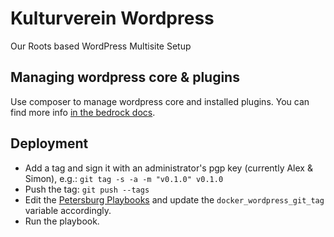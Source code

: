 # Kulturverein Wordpress

Our Roots based WordPress Multisite Setup

## Managing wordpress core & plugins

Use composer to manage wordpress core and installed plugins. You can find more info [in the bedrock docs](https://roots.io/bedrock/docs/composer/).

## Deployment

- Add a tag and sign it with an administrator's pgp key (currently Alex & Simon), e.g.: `git tag -s -a -m "v0.1.0" v0.1.0`
- Push the tag: `git push --tags`
- Edit the [Petersburg Playbooks](https://git.protonlab.io/petersburg/playbooks) and update the `docker_wordpress_git_tag` variable accordingly.
- Run the playbook.
